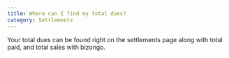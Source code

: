 ```yaml
---
title: Where can I find my total dues?
category: Settlements
---
```

Your total dues can be found right on the settlements page along with total paid, and total sales with bizongo.